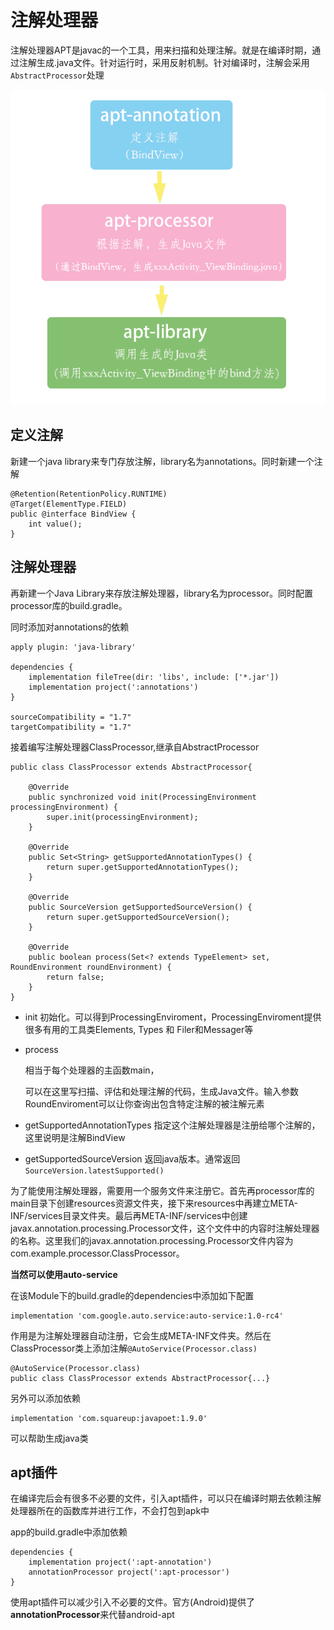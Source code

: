 # 注解处理器

注解处理器APT是javac的一个工具，用来扫描和处理注解。就是在编译时期，通过注解生成.java文件。针对运行时，采用反射机制。针对编译时，注解会采用`AbstractProcessor`处理

![1647e53e3d5d3365.jpg](image/2672902-ec14f4993cdf87d0.png)

## 定义注解

新建一个java library来专门存放注解，library名为annotations。同时新建一个注解

```
@Retention(RetentionPolicy.RUNTIME)
@Target(ElementType.FIELD)
public @interface BindView {
    int value();
}
```

## 注解处理器

再新建一个Java Library来存放注解处理器，library名为processor。同时配置processor库的build.gradle。

同时添加对annotations的依赖

```
apply plugin: 'java-library'

dependencies {
    implementation fileTree(dir: 'libs', include: ['*.jar'])
    implementation project(':annotations') 
}

sourceCompatibility = "1.7"
targetCompatibility = "1.7"
```

接着编写注解处理器ClassProcessor,继承自AbstractProcessor

```
public class ClassProcessor extends AbstractProcessor{

    @Override
    public synchronized void init(ProcessingEnvironment processingEnvironment) {
        super.init(processingEnvironment);
    }

    @Override
    public Set<String> getSupportedAnnotationTypes() {
        return super.getSupportedAnnotationTypes();
    }

    @Override
    public SourceVersion getSupportedSourceVersion() {
        return super.getSupportedSourceVersion();
    }

    @Override
    public boolean process(Set<? extends TypeElement> set, RoundEnvironment roundEnvironment) {
        return false;
    }
}
```

- init
  初始化。可以得到ProcessingEnviroment，ProcessingEnviroment提供很多有用的工具类Elements, Types 和 Filer和Messager等

- process

  相当于每个处理器的主函数main，

  可以在这里写扫描、评估和处理注解的代码，生成Java文件。输入参数RoundEnviroment可以让你查询出包含特定注解的被注解元素

- getSupportedAnnotationTypes
  指定这个注解处理器是注册给哪个注解的，这里说明是注解BindView

- getSupportedSourceVersion
  返回java版本。通常返回`SourceVersion.latestSupported()`

为了能使用注解处理器，需要用一个服务文件来注册它。首先再processor库的main目录下创建resources资源文件夹，接下来resources中再建立META-INF/services目录文件夹。最后再META-INF/services中创建javax.annotation.processing.Processor文件，这个文件中的内容时注解处理器的名称。这里我们的javax.annotation.processing.Processor文件内容为com.example.processor.ClassProcessor。

**当然可以使用auto-service**

在该Module下的build.gradle的dependencies中添加如下配置

```
implementation 'com.google.auto.service:auto-service:1.0-rc4'
```

作用是为注解处理器自动注册，它会生成META-INF文件夹。然后在ClassProcessor类上添加注解`@AutoService(Processor.class)`

```
@AutoService(Processor.class)
public class ClassProcessor extends AbstractProcessor{...}
```

另外可以添加依赖

```
implementation 'com.squareup:javapoet:1.9.0'
```

可以帮助生成java类

## apt插件

在编译完后会有很多不必要的文件，引入apt插件，可以只在编译时期去依赖注解处理器所在的函数库并进行工作，不会打包到apk中

app的build.gradle中添加依赖

```
dependencies {
    implementation project(':apt-annotation')
    annotationProcessor project(':apt-processor')
}
```

使用apt插件可以减少引入不必要的文件。官方(Android)提供了**annotationProcessor**来代替android-apt